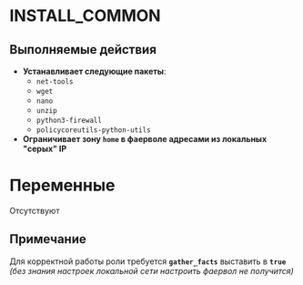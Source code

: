 # INSTALL_COMMON

## Выполняемые действия
- **Устанавливает следующие пакеты**:
  - `net-tools`
  - `wget`
  - `nano`
  - `unzip`
  - `python3-firewall`
  - `policycoreutils-python-utils`
- **Ограничивает зону `home` в фаерволе адресами из локальных "серых" IP**

# Переменные
Отсутствуют

## Примечание
Для корректной работы роли требуется **`gather_facts`** выставить в **`true`**  
*(без знания настроек локальной сети настроить фаервол не получится)*

